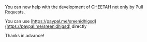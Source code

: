 You can now help with the development of CHEETAH not only by Pull Requests.

You can use [https://paypal.me/sreenidhigsd](https://paypal.me/sreenidhigsd) directly

Thanks in advance!
